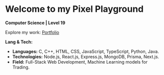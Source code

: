 # Welcome to my Pixel Playground

**Computer Science | Level 19**

Explore my work: [Portfolio](https://basithahmed.me)

**Lang & Tech:**
* **Languages:** C, C++, HTML, CSS, JavaScript, TypeScript, Python, Java.
* **Technologies:** Node.js, React.js, Express.js, MongoDB, Prisma, Next.js.
* **Field:** Full-Stack Web Development, Machine Learning models for Trading.
